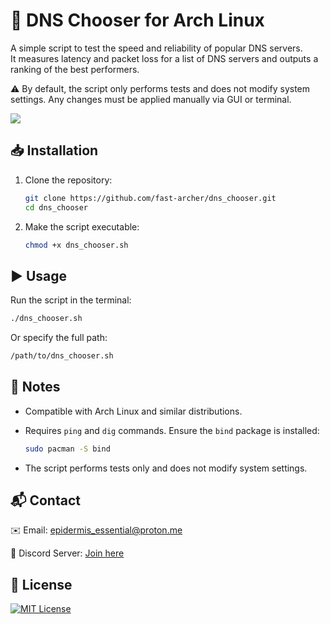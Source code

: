 # 🚀 DNS Chooser for Arch Linux

A simple script to test the speed and reliability of popular DNS servers.  
It measures latency and packet loss for a list of DNS servers and outputs a ranking of the best performers.

⚠️ By default, the script only performs tests and does not modify system settings. Any changes must be applied manually via GUI or terminal.

![](https://github.com/fast-archer/dns_chooser/blob/main/image.png)


## 📥 Installation

1. Clone the repository:

   ```bash
   git clone https://github.com/fast-archer/dns_chooser.git
   cd dns_chooser
   ```

2. Make the script executable:

   ```bash
   chmod +x dns_chooser.sh
   ```

## ▶️ Usage

Run the script in the terminal:

```bash
./dns_chooser.sh
```

Or specify the full path:

```bash
/path/to/dns_chooser.sh
```

## 📝 Notes

- Compatible with Arch Linux and similar distributions.
- Requires `ping` and `dig` commands. Ensure the `bind` package is installed:

  ```bash
  sudo pacman -S bind
  ```

- The script performs tests only and does not modify system settings.

## 📬 Contact

✉️ Email: epidermis_essential@proton.me

💬 Discord Server: [Join here](https://discord.gg/2bFvWXRS6u)

## 📜 License

[![MIT License](https://img.shields.io/badge/License-MIT-green.svg)](https://choosealicense.com/licenses/mit/)
